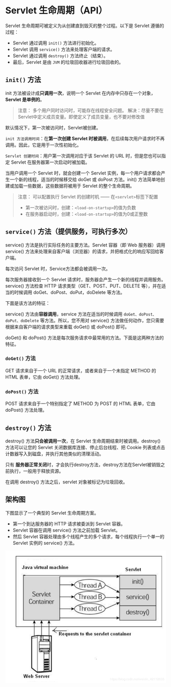 # Servlet 生命周期（API）
Servlet 生命周期可被定义为从创建直到毁灭的整个过程。以下是 Servlet 遵循的过程：
- Servlet 通过调用 `init()` 方法进行初始化。
- Servlet 调用 `service()` 方法来处理客户端的请求。
- Servlet 通过调用 `destroy()` 方法终止（结束）。
- 最后，Servlet 是由 `JVM` 的垃圾回收器进行垃圾回收的。

## `init()` 方法
init 方法被设计成**只调用一次**，说明一个 Servlet 在内存中只存在一个对象，**Servlet 是单例的**。
>注意：
>多个用户同时访问时，可能存在线程安全问题。
>解决：尽量不要在Servlet中定义成员变量。即使定义了成员变量，也不要对修改值

默认情况下，第一次被访问时，Servlet被创建。

`init 方法调用时间`：在**第一次创建 Servlet 时被调用**，在后续每次用户请求时不再调用。因此，它是用于一次性初始化。

`Servlet 创建时间`：用户第一次调用对应于该 Servlet 的 URL 时，但是您也可以指定 Servlet 在服务器第一次启动时被加载。

当用户调用一个 Servlet 时，就会创建一个 Servlet 实例，每一个用户请求都会产生一个新的线程，适当的时候移交给 doGet 或 doPost 方法。init() 方法简单地创建或加载一些数据，这些数据将被用于 Servlet 的整个生命周期。

>注意：
>可以配置执行 Servlet 的创建时机 —— 在`<servlet>`标签下配置
>- 第一次被访问时，创建：`<load-on-startup>`的值为负数
>- 在服务器启动时，创建：`<load-on-startup>`的值为0或正整数

## `service()` 方法（提供服务，可执行多次）
service() 方法是执行实际任务的主要方法。Servlet 容器（即 Web 服务器）调用 service() 方法来处理来自客户端（浏览器）的请求，并把格式化的响应写回给客户端。

每次访问 Servlet 时，Service方法都会被调用一次。

每次服务器接收到一个 Servlet 请求时，服务器会产生一个新的线程并调用服务。service() 方法检查 HTTP 请求类型（GET、POST、PUT、DELETE 等），并在适当的时候调用 doGet、doPost、doPut，doDelete 等方法。

下面是该方法的特征：

service() 方法由**容器调用**，service 方法在适当的时候调用 `doGet、doPost、doPut、doDelete` 等方法。所以，您不用对 service() 方法做任何动作，您只需要根据来自客户端的请求类型来重载 doGet() 或 doPost() 即可。

doGet() 和 doPost() 方法是每次服务请求中最常用的方法。下面是这两种方法的特征。

### `doGet()` 方法
GET 请求来自于一个 URL 的正常请求，或者来自于一个未指定 METHOD 的 HTML 表单，它由 doGet() 方法处理。

### `doPost()` 方法
POST 请求来自于一个特别指定了 METHOD 为 POST 的 HTML 表单，它由 doPost() 方法处理。

## `destroy()` 方法
destroy() 方法**只会被调用一次**，在 Servlet 生命周期结束时被调用。destroy() 方法可以让您的 Servlet 关闭数据库连接、停止后台线程、把 Cookie 列表或点击计数器写入到磁盘，并执行其他类似的清理活动。

只有 **服务器正常关闭**时，才会执行destroy方法，destroy方法在Servlet被销毁之前执行，一般用于释放资源。

在调用 destroy() 方法之后，servlet 对象被标记为垃圾回收。

## 架构图
下图显示了一个典型的 Servlet 生命周期方案。
- 第一个到达服务器的 HTTP 请求被委派到 Servlet 容器。
- Servlet 容器在调用 service() 方法之前加载 Servlet。
- 然后 Servlet 容器处理由多个线程产生的多个请求，每个线程执行一个单一的 Servlet 实例的 service() 方法。

![在这里插入图片描述](assets/1.png)
